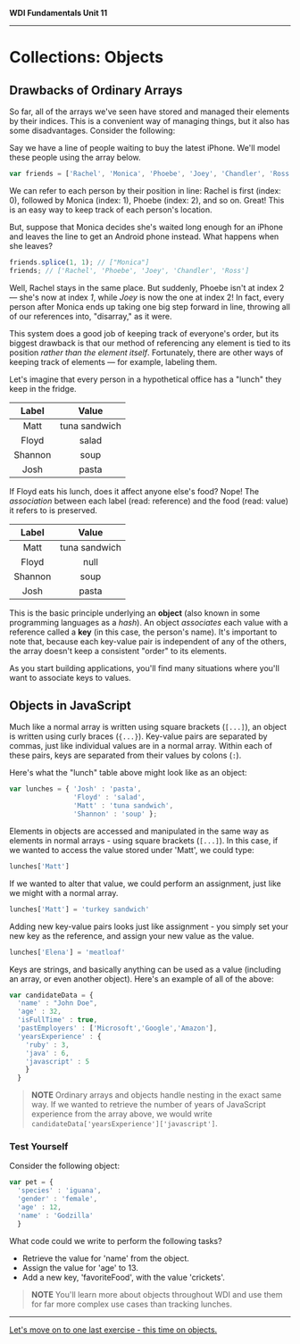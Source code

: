 **WDI Fundamentals Unit 11**

---

# Collections: Objects

## Drawbacks of Ordinary Arrays

So far, all of the arrays we've seen have stored and managed their elements by their indices. This is a convenient way of managing things, but it also has some disadvantages. Consider the following:

Say we have a line of people waiting to buy the latest iPhone. We'll model these people using the array below.

```javascript
var friends = ['Rachel', 'Monica', 'Phoebe', 'Joey', 'Chandler', 'Ross'];
```

We can refer to each person by their position in line: Rachel is first (index: 0), followed by Monica (index: 1), Phoebe (index: 2), and so on. Great! This is an easy way to keep track of each person's location.

But, suppose that Monica decides she's waited long enough for an iPhone and leaves the line to get an Android phone instead. What happens when she leaves?

```javascript
friends.splice(1, 1); // ["Monica"]
friends; // ['Rachel', 'Phoebe', 'Joey', 'Chandler', 'Ross']
```

Well, Rachel stays in the same place. But suddenly, Phoebe isn't at index 2 — she's now at index *1*, while *Joey* is now the one at index 2! In fact, every person after Monica ends up taking one big step forward in line, throwing all of our references into, "disarray," as it were.

This system does a good job of keeping track of everyone's order, but its biggest drawback is that our method of referencing any element is tied to its position *rather than the element itself*. Fortunately, there are other ways of keeping track of elements — for example, labeling them.

Let's imagine that every person in a hypothetical office has a "lunch" they keep in the fridge.

|  Label    |  Value          |
|:-------:  |:-------:        |
| Matt    | tuna sandwich |
| Floyd   | salad         |
| Shannon | soup          |
| Josh    | pasta         |

If Floyd eats his lunch, does it affect anyone else's food? Nope! The *association* between each label (read: reference) and the food (read: value) it refers to is preserved.

|  Label      |  Value  |
|:-------:    |:-------:|
| Matt      | tuna sandwich |
| Floyd     | null            |
| Shannon   | soup          |
| Josh      | pasta         |

This is the basic principle underlying an **object** (also known in some programming languages as a *hash*). An object *associates* each value with a reference called a **key** (in this case, the person's name). It's important to note that, because each key-value pair is independent of any of the others, the array doesn't keep a consistent "order" to its elements.

As you start building applications, you'll find many situations where you'll want to associate keys to values.

## Objects in JavaScript

Much like a normal array is written using square brackets (`[...]`), an object is written using curly braces (`{...}`). Key-value pairs are separated by commas, just like individual values are in a normal array. Within each of these pairs, keys are separated from their values by colons (`:`).

Here's what the "lunch" table above might look like as an object:

```javascript
var lunches = { 'Josh' : 'pasta',
                'Floyd' : 'salad',
                'Matt' : 'tuna sandwich',
                'Shannon' : 'soup' };
```

Elements in objects are accessed and manipulated in the same way as elements in normal arrays - using square brackets (`[...]`). In this case, if we wanted to access the value stored under 'Matt', we could type:

  ```js
  lunches['Matt']
  ```

If we wanted to alter that value, we could perform an assignment, just like we might with a normal array.

  ```js
  lunches['Matt'] = 'turkey sandwich'
  ```

Adding new key-value pairs looks just like assignment - you simply set your new key as the reference, and assign your new value as the value.

  ```js
  lunches['Elena'] = 'meatloaf'
  ```

Keys are strings, and basically anything can be used as a value (including an array, or even another object). Here's an example of all of the above:

```javascript
var candidateData = {
  'name' : "John Doe",
  'age' : 32,
  'isFullTime' : true,
  'pastEmployers' : ['Microsoft','Google','Amazon'],
  'yearsExperience' : {
    'ruby' : 3,
    'java' : 6,
    'javascript' : 5
    }
  }
```
>**NOTE** Ordinary arrays and objects handle nesting in the exact same way. If we wanted to retrieve the number of years of JavaScript experience from the array above, we would write <code>candidateData['yearsExperience']['javascript']</code>.

### Test Yourself
Consider the following object:

```javascript
var pet = {
  'species' : 'iguana',
  'gender' : 'female',
  'age' : 12,
  'name' : 'Godzilla'
  }
```
What code could we write to perform the following tasks?
* Retrieve the value for 'name' from the object.
* Assign the value for 'age' to 13.
* Add a new key, 'favoriteFood', with the value 'crickets'.

>**NOTE** You'll learn more about objects throughout WDI and use them for far more complex use cases than tracking lunches.

---

[Let's move on to one last exercise - this time on objects.](10_exercise.md)
